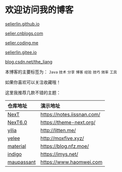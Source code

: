 # 欢迎访问我的博客

[selierlin.github.io](https://selierlin.github.io)

[selier.cnblogs.com](http://selier.cnblogs.com/)

[selier.coding.me](http://selier.coding.me)

[selierlin.gitee.io](https://selierlin.gitee.io/)

[blog.csdn.net/the_liang](https://blog.csdn.net/the_liang)


本博客的主要标签为： `Java` `技术` `分享` `博客` `经验` `技巧` `效率` `工具`

如果你喜欢可以关注收藏哦！

这里我推荐几款不错的主题：        


| 仓库地址                                                  | 演示地址                     |
| :--                                                       | :--                          |
| [NexT](https://github.com/iissnan/hexo-theme-next)        | <https://notes.iissnan.com/> |
| [NexT6.0](https://github.com/theme-next/hexo-theme-next)  | <https://theme-next.org/>    |
| [yilia](https://github.com/litten/hexo-theme-yilia)       | <http://litten.me/>          |
| [yelee](https://github.com/MOxFIVE/hexo-theme-yelee)      | <http://moxfive.xyz/>        |
| [material](https://github.com/viosey/hexo-theme-material) | <https://blog.nfz.moe/>      |
| [indigo](https://github.com/yscoder/hexo-theme-indigo)    | <https://imys.net/>          |
| [maupassant](https://github.com/tufu9441/maupassant-hexo) | <https://www.haomwei.com>    |